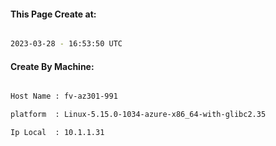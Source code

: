 
   
#### This Page Create at:

```bash

2023-03-28 - 16:53:50 UTC

```

#### Create By Machine:

```bash

Host Name : fv-az301-991

platform  : Linux-5.15.0-1034-azure-x86_64-with-glibc2.35

Ip Local  : 10.1.1.31

```

